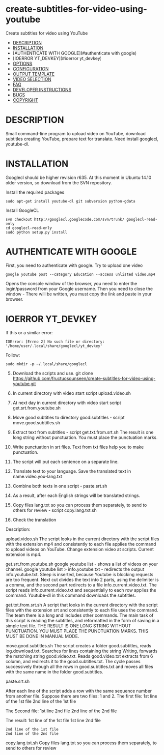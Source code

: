 # create-subtitles-for-video-using-youtube
Create subtitles for video using YouTube

- [DESCRIPTION](#description)
- [INSTALLATION](#installation)
- [AUTHENTICATE WITH GOOGLE](#authenticate with google)
- [IOERROR YT_DEVKEY](#ioerror yt_devkey)
- [OPTIONS](#options)
- [CONFIGURATION](#configuration)
- [OUTPUT TEMPLATE](#output-template)
- [VIDEO SELECTION](#video-selection)
- [FAQ](#faq)
- [DEVELOPER INSTRUCTIONS](#developer-instructions)
- [BUGS](#bugs)
- [COPYRIGHT](#copyright)

# DESCRIPTION

Small command-line program to upload video on YouTube, download subtitles creating YouTube, prepare text for translate.
Need install googlecl, youtube-dl.

# INSTALLATION

Googlecl should be higher revision r635.
At this moment in Ubuntu 14.10 older version, so download from the SVN repository.

Install the required packages

    sudo apt-get install youtube-dl git subversion python-gdata

Install GoogleCL

    svn checkout http://googlecl.googlecode.com/svn/trunk/ googlecl-read-only
    cd googlecl-read-only
    sudo python setup.py install

# AUTHENTICATE WITH GOOGLE

First, you need to authenticate with google. Try to upload one video

    google youtube post --category Education --access unlisted video.mp4

Opens the console window of the browser, you need to enter the login/password from your Google username.
Then you need to close the window - There will be written, you must copy the link and paste in your browser.

# IOERROR YT_DEVKEY

 If this or a similar error:

    IOError: [Errno 2] No such file or directory: '/home/user/.local/share/googlecl/yt_devkey'

Follow:

    sudo mkdir -p ~/.local/share/googlecl

5. Download the scripts and use.
    git clone https://github.com/fructuosounseen/create-subtitles-for-video-using-youtube.git

6. In current directory with video start script upload.video.sh

7. At next day in current directory with video start script get.srt.from.youtube.sh

8. Move good subtitles to directory good.subtitles - script move.good.subtitles.sh

9. Extract text from subtitles - script get.txt.from.srt.sh
    The result is one long string without punctuation. You must place the punctuation marks.

10. Write punctuation in srt files. Text from txt files help you to make punctuation.

11. The script will put each sentence on a separate line.

12. Translate text to your language. Save the translated text in name.video.you-lang.txt

13. Combine both texts in one script - paste.srt.sh

14. As a result, after each English strings will be translated strings.

15. Copy files lang.txt so you can process them separately, to send to others for review - script copy.lang.txt.sh 

16. Check the translation

Description:

upload.video.sh
    The script looks in the current directory with the script files with the extension mp4 and consistently to each file applies the command to upload videos on YouTube.
    Change extension video at scripts. Current extension is mp4.

get.srt.from.youtube.sh
    google youtube list - shows a list of videos on your channel.
    google youtube list > info.youtube.txt - redirects the output info.youtube.txt.
    Sleep is inserted, because Youtube is blocking requests are too frequent.
    Next cut divides the text into 2 parts, using the delimiter is a comma, and the second part redirects to a file info.current.video.txt.
    The script reads info.current.video.txt and sequentially to each row applies the command. Youtube-dl in this command downloads the subtitles.

get.txt.from.srt.sh
    A script that looks in the current directory with the script files with the extension srt and consistently to each file uses the command. 
    The team there is a long and includes other commands.
    The main task of this script is reading the subtitles, and reformatted in the form of saving in a simple text file.
    THE RESULT IS ONE LONG STRING WITHOUT PUNCTUATION. YOU MUST PLACE THE PUNCTUATION MARKS. THIS MUST BE DONE IN MANUAL MODE.

move.good.subtitles.sh
    The script creates a folder good.subtitles, reads log.download.txt.
    Searches for lines containing the string Writing, forwards the matching string good.video.txt.
    Reads good.video.txt extracts from 6 column, and redirects it to the good.subtitles.txt.
    The cycle passes successively through all the rows in good.subtitles.txt and moves all files with the same name in the folder good.subtitles.

paste.srt.sh

After each line of the script adds a row with the same sequence number from another file.
Suppose there are two files: 1 and 2.
The first file:
    1st line of the 1st file
    2nd line of the 1st file

The Second file:
    1st line 2nd file
    2nd line of the 2nd file

The result:
    1st line of the 1st file
    1st line 2nd file

    2nd line of the 1st file
    2nd line of the 2nd file

copy.lang.txt.sh
    Copy files lang.txt so you can process them separately, to send to others for review
